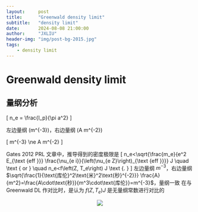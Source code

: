 ```yaml
---
layout:     post
title:      "Greenwald density limit"
subtitle:   "density limit"
date:       2024-08-08 21:00:00
author:     "JXLIU"
header-img: "img/post-bg-2015.jpg"
tags:
    - density limit
---
```


# Greenwald density limit

## 量纲分析


\[
n_e = \frac{I_p}{\pi a^2}
\]

左边量纲 \(m^{-3}\)，右边量纲 \(A m^{-2}\)

\[
m^{-3} \ne A m^{-2}
\]

Gates 2012 PRL 文章中，推导得到的密度极限是 
\[
n_e<\sqrt{\frac{m_e}{e^2 E_{\text {eff }}} \frac{\nu_{e i}}{\left(\nu_{e Z}\right)_{\text {eff }}}} J \quad \text { or } \quad n_e<f\left(Z, T_e\right) J \text {. }
\]
左边量纲 $m^{-3}$，右边量纲 $\sqrt{\frac{1}{\text{库伦}^2\text{米}^2\text{秒}^{-2}}} \frac{A}{m^2}=\frac{A\cdot\text{秒}}{m^3\cdot\text{库伦}}=m^{-3}$，量纲一致
在与  Greenwald DL 作对比时，是认为 $f\left(Z, T_e\right) J$ 是无量纲常数进行对比的

<center>
<img src="https://raw.githubusercontent.com/jiaxing-liu/jiaxing-liu.github.io/master/_posts/image/image.png"
</center>